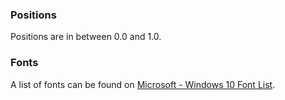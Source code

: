 ### Positions

Positions are in between 0.0 and 1.0.

### Fonts

A list of fonts can be found on [Microsoft - Windows 10 Font List](https://learn.microsoft.com/en-us/typography/fonts/windows_10_font_list).